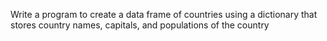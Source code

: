 Write a program to create a data frame of countries using a dictionary that stores
country names, capitals, and populations of the country